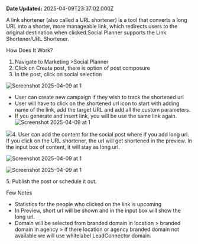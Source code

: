 **Date Updated:** 2025-04-09T23:37:02.000Z

A link shortener (also called a URL shortener) is a tool that converts a long URL into a shorter, more manageable link, which redirects users to the original destination when clicked.Social Planner supports the Link Shortener/URL Shortener.

How Does It Work?

1. Navigate to Marketing >Social Planner
2. Click on Create post, there is option of post composure
3. In the post, click on social selection

![Screenshot 2025-04-09 at 1](https://s3.amazonaws.com/cdn.freshdesk.com/data/helpdesk/attachments/production/155044829387/original/WdroxtQV3P1EEXx4qthCvpKy4ss1TB61rg.png?1744221784)

* User can create new campaign if they wish to track the shortened url
* User will have to click on the shortened url icon to start with adding name of the link, add the target URL and add all the custom parameters.
* If you generate and insert link, you will be use the same link again.  
![Screenshot 2025-04-09 at 1](https://s3.amazonaws.com/cdn.freshdesk.com/data/helpdesk/attachments/production/155044829385/original/vQTHVTBtJk2wWyNPKy2WCSBtv2wVS-8ofg.png?1744221784)

  
![](https://s3.amazonaws.com/cdn.freshdesk.com/data/helpdesk/attachments/production/155044829549/original/b3Xyju-UHnW6govTr_twqdNVOgS6kpeNUA.png?1744221981)4\. User can add the content for the social post where if you add long url. If you click on the URL shortener, the url will get shortened in the preview. In the input box of content, it will stay as long url.

![Screenshot 2025-04-09 at 1](https://s3.amazonaws.com/cdn.freshdesk.com/data/helpdesk/attachments/production/155044829388/original/AsC1VYh6RxOU--flwfqtfBFkMkQVa5NoDA.jpeg?1744221784)

![Screenshot 2025-04-09 at 1](https://s3.amazonaws.com/cdn.freshdesk.com/data/helpdesk/attachments/production/155044829386/original/UQnNTcOVxXa-ZhGbmgd6dfJn9oU2H3NpDA.png?1744221784)

5\. Publish the post or schedule it out.

Few Notes

* Statistics for the people who clicked on the link is upcoming
* In Preview, short url will be shown and in the input box will show the long url.
* Domain will be selected from branded domain in location > branded domain in agency > if there location or agency branded domain not available we will use whitelabel LeadConnector domain.